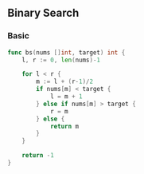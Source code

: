 ## Binary Search

### Basic

```go
func bs(nums []int, target) int {
	l, r := 0, len(nums)-1

	for l < r {
		m := l + (r-1)/2
		if nums[m] < target {
			l = m + 1
		} else if nums[m] > target {
			r = m
		} else {
			return m
		}
	}

	return -1
}
```
